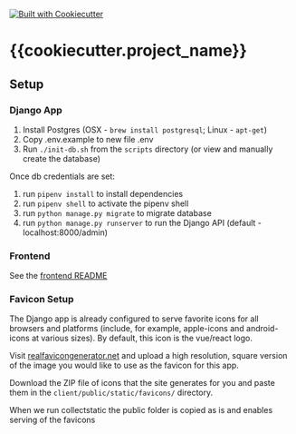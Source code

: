 [![Built with Cookiecutter](https://img.shields.io/badge/built%20with-Cookiecutter-ff69b4.svg?logo=cookiecutter)](https://github.com/cookiecutter/cookiecutter)

# {{cookiecutter.project_name}}

## Setup

### Django App
1. Install Postgres (OSX - `brew install postgresql`; Linux - `apt-get`)
1. Copy .env.example to new file .env 
1. Run `./init-db.sh` from the `scripts` directory (or view and manually create the database)

Once db credentials are set:
1. run `pipenv install` to install dependencies 
1. run `pipenv shell` to activate the pipenv shell
1. run `python manage.py migrate` to migrate database
1. run `python manage.py runserver` to run the Django API (default - localhost:8000/admin)


### Frontend
See the [frontend README](client/README.md)


### Favicon Setup


The Django app is already configured to serve favorite icons for all browsers and platforms (include, for example, apple-icons and android-icons at various sizes). By default, this icon is the vue/react logo.

Visit [realfavicongenerator.net](https://realfavicongenerator.net/) and upload a high resolution, square version of the image you would like to use as the favicon for this app.

Download the ZIP file of icons that the site generates for you and paste them in the `client/public/static/favicons/` directory.

When we run collectstatic the public folder is copied as is and enables serving of the favicons


